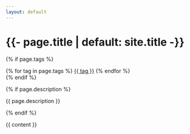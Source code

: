 ```yaml
---
layout: default
---
```


<span class="center">
  <h1 class="prompt">
    <span class="cmd" data-interval="{{ 100 | divided_by: page.title.size | plus: 100 }}">
      {{- page.title | default: site.title -}}
    </span>
  </h3>

  {% if page.tags %}
  <div class="project-tags">
    {% for tag in page.tags %}
      <a class="project-tag" href="{{ site.baseurl }}/projects#{{ tag }}">{{ tag }}</a>
    {% endfor %}
  </div>
  {% endif %}
  
  {% if page.description %}
    <p>{{ page.description }}</p>
  {% endif %}
</span>

<div class="page">{{ content }}</div>
